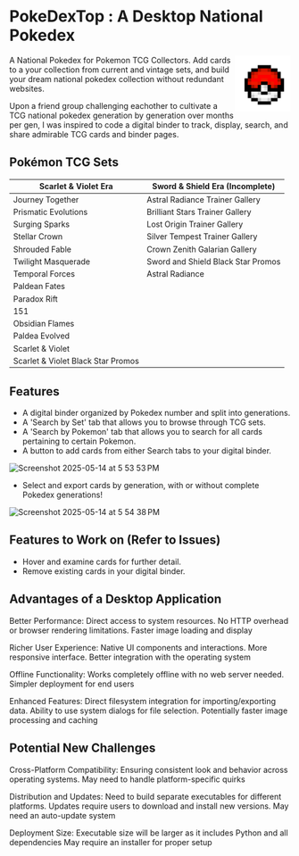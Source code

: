 
# PokeDexTop : A Desktop National Pokedex 

<img align="right" width="100" height="100" src="assets/pokeball.png">
<p>A National Pokedex for Pokemon TCG Collectors. Add cards to a your collection from current and vintage sets, and build your dream national pokedex collection without redundant websites. <br>  

Upon a friend group challenging eachother to cultivate a TCG national pokedex generation by generation over months per gen, I was inspired to code a digital binder to track, display, search, and share admirable TCG cards and binder pages. </p> 

## Pokémon TCG Sets

| Scarlet & Violet Era | Sword & Shield Era (Incomplete) | 
|----------------------|--------------------------------|
| Journey Together | Astral Radiance Trainer Gallery |
| Prismatic Evolutions | Brilliant Stars Trainer Gallery |
| Surging Sparks | Lost Origin Trainer Gallery |
| Stellar Crown | Silver Tempest Trainer Gallery |
| Shrouded Fable | Crown Zenith Galarian Gallery |
| Twilight Masquerade | Sword and Shield Black Star Promos |
| Temporal Forces | Astral Radiance |
| Paldean Fates | |
| Paradox Rift | |
| 151 | |
| Obsidian Flames | |
| Paldea Evolved | |
| Scarlet & Violet | |
| Scarlet & Violet Black Star Promos | |

## Features

- A digital binder organized by Pokedex number and split into generations.
- A 'Search by Set' tab that allows you to browse through TCG sets.
- A 'Search by Pokemon' tab that allows you to search for all cards pertaining to certain Pokemon.
- A button to add cards from either Search tabs to your digital binder.

<img width="300" alt="Screenshot 2025-05-14 at 5 53 53 PM" src="https://github.com/user-attachments/assets/653f6cd3-4f99-4503-a3bc-7a9ecd918fb6" />

- Select and export cards by generation, with or without complete Pokedex generations!

<img width="300" alt="Screenshot 2025-05-14 at 5 54 38 PM" src="https://github.com/user-attachments/assets/e2fbdb6d-fef6-46bd-b770-9a59d4c9a9d7" />

## Features to Work on (Refer to Issues)

- Hover and examine cards for further detail.
- Remove existing cards in your digital binder.


## Advantages of a Desktop Application

Better Performance: Direct access to system resources. No HTTP overhead or browser rendering limitations. Faster image loading and display

Richer User Experience: Native UI components and interactions. More responsive interface. Better integration with the operating system

Offline Functionality: Works completely offline with no web server needed. Simpler deployment for end users

Enhanced Features: Direct filesystem integration for importing/exporting data. Ability to use system dialogs for file selection. Potentially faster image processing and caching

## Potential New Challenges

Cross-Platform Compatibility: Ensuring consistent look and behavior across operating systems. May need to handle platform-specific quirks

Distribution and Updates: Need to build separate executables for different platforms. Updates require users to download and install new versions. May need an auto-update system

Deployment Size: Executable size will be larger as it includes Python and all dependencies
May require an installer for proper setup

